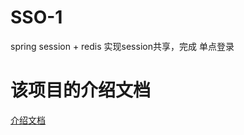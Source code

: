 # SSO-1
spring session + redis 实现session共享，完成 单点登录

# 该项目的介绍文档
<a href='https://www.cnblogs.com/hujunzheng/p/6395966.html?from=singlemessage'>介绍文档</a>
